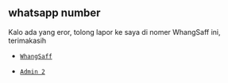 ## whatsapp number
Kalo ada yang eror, tolong lapor ke saya di nomer WhangSaff ini, terimakasih
* [`WhangSaff`](https://wa.me/79309504566?text=Assalamualaikum+Banhh+🗿)

* [`Admin 2`](https://wa.me/6289677763976?text=Assalamualaikum+Banhh+🗿)
